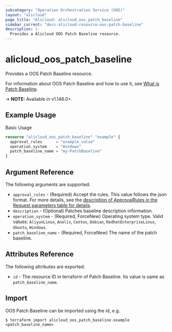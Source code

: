 ```yaml
---
subcategory: "Operation Orchestration Service (OOS)"
layout: "alicloud"
page_title: "Alicloud: alicloud_oos_patch_baseline"
sidebar_current: "docs-alicloud-resource-oos-patch-baseline"
description: |-
  Provides a Alicloud OOS Patch Baseline resource.
---
```


# alicloud\_oos\_patch\_baseline

Provides a OOS Patch Baseline resource.

For information about OOS Patch Baseline and how to use it, see [What is Patch Baseline](https://www.alibabacloud.com/help/en/doc-detail/268700.html).

-> **NOTE:** Available in v1.146.0+.

## Example Usage

Basic Usage

```terraform
resource "alicloud_oos_patch_baseline" "example" {
  approval_rules      = "example_value"
  operation_system    = "Windows"
  patch_baseline_name = "my-PatchBaseline"
}

```

## Argument Reference

The following arguments are supported:

* `approval_rules` - (Required) Accept the rules. This value follows the json format. For more details, see the [description of ApprovalRules in the Request parameters table for details](https://www.alibabacloud.com/help/zh/doc-detail/311002.html).
* `description` - (Optional) Patches baseline description information.
* `operation_system` - (Required, ForceNew) Operating system type. Valid values: `AliyunLinux`, `Anolis`, `Centos`, `Debian`, `RedhatEnterpriseLinux`, `Ubuntu`, `Windows`.
* `patch_baseline_name` - (Required, ForceNew) The name of the patch baseline.

## Attributes Reference

The following attributes are exported:

* `id` - The resource ID in terraform of Patch Baseline. Its value is same as `patch_baseline_name`.

## Import

OOS Patch Baseline can be imported using the id, e.g.

```
$ terraform import alicloud_oos_patch_baseline.example <patch_baseline_name>
```